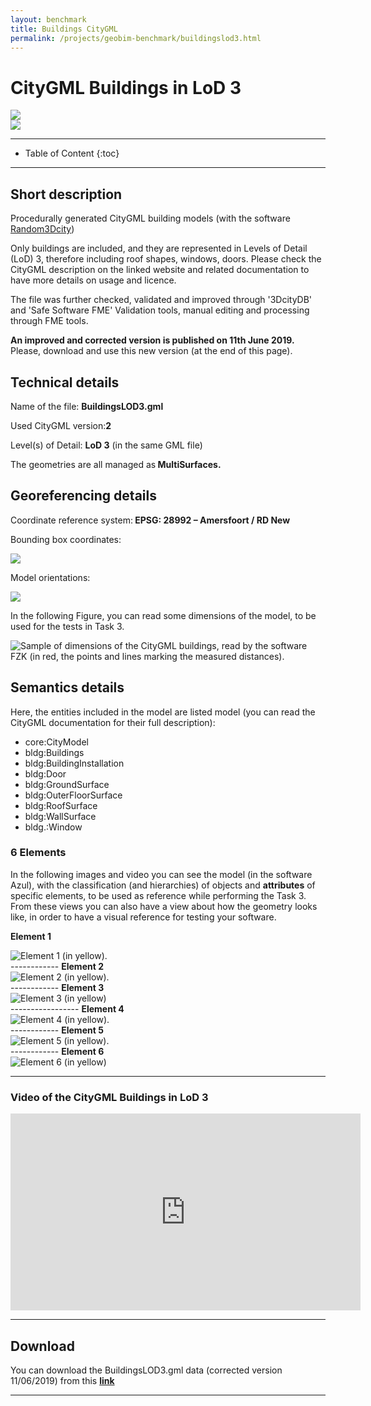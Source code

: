 ```yaml
---
layout: benchmark
title: Buildings CityGML
permalink: /projects/geobim-benchmark/buildingslod3.html
---
```


<h1>CityGML Buildings in LoD 3</h1>

<div class="row">
  <div class="col-sm-12 col-xs-12"><img class="img-responsive" src="{{ "/projects/geobim-benchmark/img/BuildingsLOD3-1.gif" }}" style="max-height: 500px"></div>
</div>

<div class="row">
  <div class="col-sm-12 col-xs-12"><img class="img-responsive" src="{{ "/projects/geobim-benchmark/img/BuildingsLOD3-2.gif" }}" style="max-height: 500px"></div>
</div>

- - -

* Table of Content
{:toc}

- - -

## Short description

Procedurally generated CityGML building models (with the software <a href="http://filip.biljecki.com/code/Random3Dcity.html">Random3Dcity</a>)

Only buildings are included, and they are represented in Levels of Detail (LoD) 3, therefore including roof shapes, windows, doors. Please check the CityGML description on the linked website and related documentation to have more details on usage and licence.

The file was further checked, validated and improved through '3DcityDB' and 'Safe Software FME' Validation tools, manual editing and processing through FME tools.

**An improved and corrected version is published on 11th June 2019.** Please, download and use this new version (at the end of this page).

## Technical details

Name of the file: <strong>BuildingsLOD3.gml</strong>

Used CityGML version:<strong>2</strong>

Level(s) of Detail: <strong>LoD 3</strong> (in the same GML file)

The geometries are all managed as<strong> MultiSurfaces.</strong>


## Georeferencing details

Coordinate reference system:<strong> EPSG: 28992 – Amersfoort / RD New</strong>

Bounding box coordinates:

<div class="row">
  <div class="col-sm-12 col-xs-12"><img class="img-responsive" src="{{ "/projects/geobim-benchmark/img/BuildingsSRSdetails.gif" }}" style="max-height: 500px"></div>
</div>

Model orientations:

<div class="row">
  <div class="col-sm-12 col-xs-12"><img class="img-responsive" src="{{ "/projects/geobim-benchmark/img/BuildingsOrientation.gif" }}" style="max-height: 500px"></div>
</div>

In the following Figure, you can read some dimensions of the model, to be used for the tests in Task 3.

<div class="row">
	<img class="img-responsive" src="{{ "/projects/geobim-benchmark/img/BuildingsLOD3-Fig1.gif" }}" title="Sample of dimensions of the CityGML buildings, read by the software FZK (in red, the points and lines marking the measured distances)." >
</div>

## Semantics details

Here, the entities included in the model are listed model (you can read the CityGML documentation for their full description):

* core:CityModel
* bldg:Buildings
* bldg:BuildingInstallation
* bldg:Door
* bldg:GroundSurface
* bldg:OuterFloorSurface
* bldg:RoofSurface
* bldg:WallSurface
* bldg.:Window


### 6 Elements

In the following images and video you can see the model (in the software Azul), with the classification (and hierarchies) of objects and <strong> attributes</strong>  of specific elements, to be used as reference while performing the Task 3.
From these views you can also have a view about how the geometry looks like, in order to have a visual reference for testing your software.


<strong> Element 1</strong>
<div class="row">
	<img class="img-responsive" src="{{ "/projects/geobim-benchmark/img/BuildingsLOD3-Fig2.gif" }}" title="Element 1	(in yellow)." >
</div>
------------
<strong> Element 2 </strong>
<div class="row">
	<img class="img-responsive" src="{{ "/projects/geobim-benchmark/img/BuildingsLOD3-Fig3.gif" }}" title="Element 2	(in yellow)." >
</div>
------------
<strong> Element 3</strong>
<div class="row">
	<img class="img-responsive" src="{{ "/projects/geobim-benchmark/img/BuildingsLOD3-Fig4.gif" }}" title="Element 3	(in yellow)" >
</div>
-----------------
<strong> Element 4</strong>
<div class="row">
	<img class="img-responsive" src="{{ "/projects/geobim-benchmark/img/BuildingsLOD3-Fig5.gif" }}" title="Element 4	 (in yellow)." >
</div>
------------
<strong> Element 5</strong>
<div class="row">
	<img class="img-responsive" src="{{ "/projects/geobim-benchmark/img/BuildingsLOD3-Fig6.gif" }}" title="Element 5	 (in yellow)." >
</div>
------------
<strong> Element 6</strong>
<div class="row">
	<img class="img-responsive" src="{{ "/projects/geobim-benchmark/img/BuildingsLOD3-Fig7.gif" }}" title="Element 6 (in yellow)" >
</div>

---------------

### Video of the CityGML Buildings in LoD 3

<iframe width="560" height="315" src="https://www.youtube.com/embed/1Z0Fh2ATXkY" frameborder="0" allow="accelerometer; autoplay; encrypted-media; gyroscope; picture-in-picture" allowfullscreen></iframe>

--------------------------
## Download

You can download the BuildingsLOD3.gml data (corrected version 11/06/2019) from this [**link**](https://zenodo.org/record/7186279#.Y0frMC8Rq7c)
 - - -
